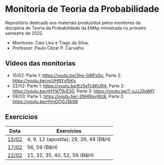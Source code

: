 # Monitoria de Teoria da Probabilidade

Repositório dedicado aos materiais produzidos pelos monitores da
disciplina de Teoria da Probabilidade da EMAp ministrada no primeiro
semestre de 2022.

* Monitores: Caio Lins e Tiago da Silva,
* Professor: Paulo Cézar P. Carvalho.

## Vídeos das monitorias

* 15/02: Parte 1: https://youtu.be/5hp-G8IFq5o, Parte 2: https://youtu.be/voUHNYxfbKs
* 22/02: Parte 1: https://youtu.be/Kz5eTc6KUR4, Parte 2: https://youtu.be/nHYIkT9yE50, Parte 3: https://youtu.be/7-xJJJ5jgMY
* 08/03: Parte 1: https://youtu.be/-2NHRlxvWz8, Parte 2: https://youtu.be/rHmDOGJ5bS8

## Exercícios 

| Data | Exercícios | 
| ---- | ---- | 
| [15/02](./notes/monitoria-0215.pdf) | 4, 9, 12 (apostila); 29, 38, 48 (B&H) | 
| [17/02](./notes/monitoria-0217.pdf) | 56, 59 (B&H) | 
| [22/02](./notes/monitoria-0222.pdf) | 21, 32, 35, 40, 52, 56 (B&H) |

